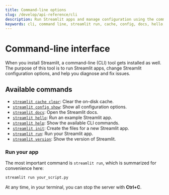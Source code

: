 ```yaml
---
title: Command-line options
slug: /develop/api-reference/cli
description: Run Streamlit apps and manage configuration using the command-line interface for app execution, cache management, and system diagnostics.
keywords: cli, command line, streamlit run, cache, config, docs, hello, help, init, version, terminal, command
---
```


# Command-line interface

When you install Streamlit, a command-line (CLI) tool gets installed
as well. The purpose of this tool is to run Streamlit apps, change Streamlit configuration options,
and help you diagnose and fix issues.

## Available commands

- [`streamlit cache clear`](/develop/api-reference/cli/cache): Clear the on-disk cache.
- [`streamlit config show`](/develop/api-reference/cli/config): Show all configuration options.
- [`streamlit docs`](/develop/api-reference/cli/docs): Open the Streamlit docs.
- [`streamlit hello`](/develop/api-reference/cli/hello): Run an example Streamlit app.
- [`streamlit help`](/develop/api-reference/cli/help): Show the available CLI commands.
- [`streamlit init`](/develop/api-reference/cli/init): Create the files for a new Streamlit app.
- [`streamlit run`](/develop/api-reference/cli/run): Run your Streamlit app.
- [`streamlit version`](/develop/api-reference/cli/version): Show the version of Streamlit.

### Run your app

The most important command is `streamlit run`, which is summarized for convenience here:

```bash
streamlit run your_script.py
```

At any time, in your terminal, you can stop the server with **Ctrl+C**.
